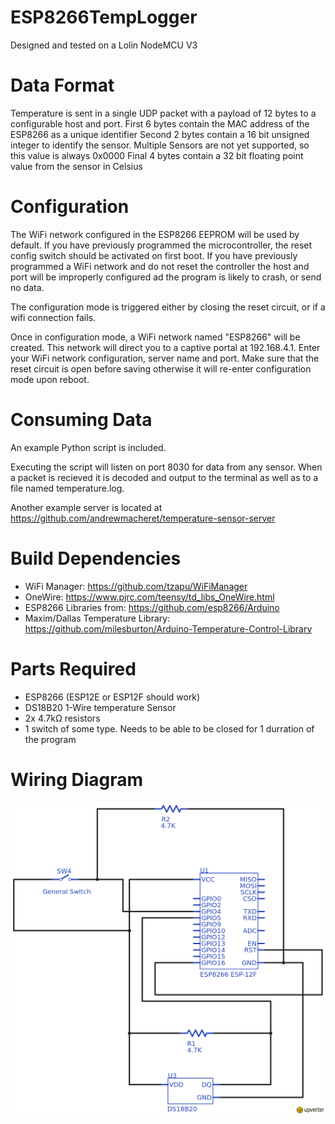 # ESP8266TempLogger
Designed and tested on a Lolin NodeMCU V3

# Data Format
Temperature is sent in a single UDP packet with a payload of 12 bytes to a configurable host and port. 
First 6 bytes contain the MAC address of the ESP8266 as a unique identifier
Second 2 bytes contain a 16 bit unsigned integer to identify the sensor. Multiple Sensors are not yet supported, so this value is always 0x0000
Final 4 bytes contain a 32 bit floating point value from the sensor in Celsius 

# Configuration
The WiFi network configured in the ESP8266 EEPROM will be used by default. If you have previously programmed the microcontroller, the reset config switch should be activated on first boot. If you have previously programmed a WiFi network and do not reset the controller the host and port will be improperly configured ad the program is likely to crash, or send no data.

The configuration mode is triggered either by closing the reset circuit, or if a wifi connection fails. 

Once in configuration mode, a WiFi network named "ESP8266" will be created. This network will direct you to a captive portal at 192.168.4.1. Enter your WiFi network configuration, server name and port. Make sure that the reset circuit is open before saving otherwise it will re-enter configuration mode upon reboot. 

# Consuming Data
An example Python script is included. 

Executing the script will listen on port 8030 for data from any sensor. When a packet is recieved it is decoded and output to the terminal as well as to a file named temperature.log. 

Another example server is located at https://github.com/andrewmacheret/temperature-sensor-server

# Build Dependencies 
 * WiFi Manager: https://github.com/tzapu/WiFiManager
 * OneWire: https://www.pjrc.com/teensy/td_libs_OneWire.html
 * ESP8266 Libraries from: https://github.com/esp8266/Arduino
 * Maxim/Dallas Temperature Library: https://github.com/milesburton/Arduino-Temperature-Control-Library

# Parts Required
 * ESP8266 (ESP12E or ESP12F should work)
 * DS18B20 1-Wire temperature Sensor
 * 2x 4.7kΩ resistors
 * 1 switch of some type. Needs to be able to be closed for 1 durration of the program
 
 # Wiring Diagram
![schematic](/Wiring.png "Wiring Diagram")
